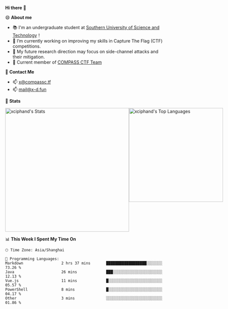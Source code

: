 **Hi there** 👋


😄 **About me**

- 📚 I'm an undergraduate student at [Southern University of Science and Technology](https://www.sustech.edu.cn)！
- 🌱 I’m currently working on improving my skills in Capture The Flag (CTF) competitions.
- 🔭 My future research direction may focus on side-channel attacks and their mitigation.
- 🚩 Current member of [COMPASS CTF Team](https://blog.compassc.tf/) 

👋 **Contact Me**

- 📫 [x@compassc.tf](mailto:x@compassc.tf)
- 📫 [mail@x-d.fun](mailto:mail@x-d.fun)

🌟 **Stats**

<div style="display: flex; justify-content: space-between;">
  <img src="https://github-readme-stats-ten-dusky-26.vercel.app/api?username=xciphand&theme=vue-dark&show_icons=true&hide_border=true&count_private=true" alt="xciphand's Stats" width="395" />
  <img src="https://github-readme-stats-ten-dusky-26.vercel.app/api/top-langs/?username=xciphand&theme=vue-dark&show_icons=true&hide_border=true&layout=compact" alt="xciphand's Top Languages" width="300" />
</div>


<!--START_SECTION:waka-->
📊 **This Week I Spent My Time On** 

```text
🕑︎ Time Zone: Asia/Shanghai

💬 Programming Languages: 
Markdown                 2 hrs 37 mins       ██████████████████░░░░░░░   73.26 % 
Java                     26 mins             ███░░░░░░░░░░░░░░░░░░░░░░   12.13 % 
Vue.js                   11 mins             █░░░░░░░░░░░░░░░░░░░░░░░░   05.57 % 
PowerShell               8 mins              █░░░░░░░░░░░░░░░░░░░░░░░░   04.17 % 
Other                    3 mins              ░░░░░░░░░░░░░░░░░░░░░░░░░   01.86 % 
```


<!--END_SECTION:waka-->
